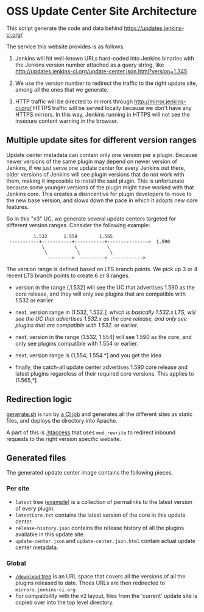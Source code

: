 # OSS Update Center Site Architecture
This script generate the code and data behind https://updates.jenkins-ci.org/

The service this website provides is as follows.

 1. Jenkins will hit well-known URLs hard-coded into Jenkins binaries with
    the Jenkins version number attached as a query string, like
    http://updates.jenkins-ci.org/update-center.json.html?version=1.345

 1. We use the version number to redirect the traffic to the right update site,
    among all the ones that we generate.

 1. HTTP traffic will be directed to mirrors through http://mirror.jenkins-ci.org/
    HTTPS traffic will be served locally because we don't have any HTTPS mirrors.
    In this way, Jenkins running in HTTPS will not see the insecure content warning
    in the browser.

## Multiple update sites for different version ranges

Update center metadata can contain only one version per a plugin.
Because newer versions of the same plugin may depend on newer version of Jenkins,
if we just serve one update center for every Jenkins out there, older versions of
Jenkins will see plugin versions that do not work with them, making it impossible to install
the said plugin. This is unfortunate because some younger versions of the plugin might have
worked with that Jenkins core. This creates a disincentive for plugin developers
to move to the new base version, and slows down the pace in which it adopts new core features.

So in this "v3" UC, we generate several update centers targeted for different
version ranges. Consider the following example:



              1.532      1.554        1.565
     -----------+-----------+-----------+--------------->  1.590
                 \           \           \
                  \           \           \
                   --------->  --------->  ----------->


The version range is defined based on LTS branch points. We pick up 3 or 4 recent
LTS branch points to create 6 or 8 ranges.

 * version in the range (,1.532] will see the UC that advertises 1.590 as the core release,
   and they will only see plugins that are compatible with 1.532 or earlier.

 * next, version range in (1.532, 1.532.*], which is basically 1.532.x LTS, will see
   the UC that advertises 1.532.x as the core release, and only see plugins that are
   compatible with 1.532.* or earlier.

 * next, version in the range (1.532, 1.554] will see 1.590 as the core, and
   only see plugins compatible with 1.554 or earlier.

 * next, version range is (1,554, 1.554.*] and you get the idea

 * finally, the catch-all update center advertises 1.590 core release and latest plugins
   regardless of their required core versions. This applies to (1.565,*]

## Redirection logic

[generate.sh](generate.sh) is run by [a CI job](https://trusted.ci.jenkins.io/job/update_center/)
and generates all the different sites as static files, and deploys the directory into Apache.

A part of this is [.htaccess](static/.htaccess) that uses `mod_rewrite` to
redirect inbound requests to the right version specific website.

## Generated files

The generated update center image contains the following pieces.

### Per site
 * `latest` tree ([example](http://updates.jenkins-ci.org/current/latest/)) is a collection of permalinks to the latest version of every plugin.
 * `latestCore.txt` contains the latest version of the core in this update center.
 * `release-history.json` contains the release history of all the plugins available in this update site.
 * `update-center.json` and `update-center.json.html` contain actual update center metadata.

### Global
 * [`/download` tree](http://updates.jenkins-ci.org/download) is an URL space that covers all the versions of all the plugins released to date. Thoes URLs are then redirected to `mirrors.jenkins-ci.org`
 * For compatibility with the v2 layout, files from the 'current' update site is copied over into the top level directory.

